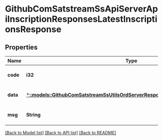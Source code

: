 # GithubComSatstreamSsApiServerApiInscriptionResponsesLatestInscriptionsResponse

## Properties
Name | Type | Description | Notes
------------ | ------------- | ------------- | -------------
**code** | **i32** |  | [optional] [default to null]
**data** | [***::models::GithubComSatstreamSsUtilsOrdServerResponsesLatestInscriptionsResponse**](github_com_satstream_ss-utils_ord_server_responses.LatestInscriptionsResponse.md) |  | [optional] [default to null]
**msg** | **String** |  | [optional] [default to null]

[[Back to Model list]](../README.md#documentation-for-models) [[Back to API list]](../README.md#documentation-for-api-endpoints) [[Back to README]](../README.md)


